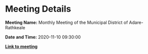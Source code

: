 # Meeting Details

**Meeting Name:** Monthly Meeting of the Municipal District of Adare-Rathkeale

**Date and Time:** 2020-11-10 09:30:00

**<a href="https://www.limerick.ie/council/whats-on/monthly-meeting-municipal-district-adare-rathkeale-62" target="_blank">Link to meeting</a>**
